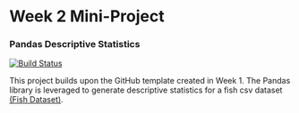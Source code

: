 # Week 2 Mini-Project

### Pandas Descriptive Statistics

[![Build Status](https://github.com/NickStrauch13/python-template/actions/workflows/python-ci.yml/badge.svg)](https://github.com/NickStrauch13/python-template/actions)


This project builds upon the GitHub template created in Week 1. The Pandas library is leveraged to generate descriptive statistics for a fish csv dataset [(Fish Dataset)](https://github.com/rickiepark/hg-mldl/raw/master/fish.csv).


